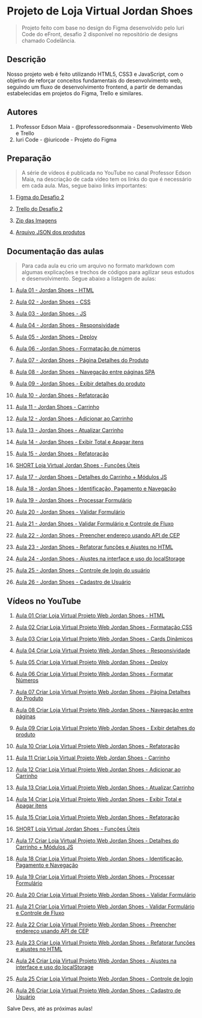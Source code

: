 # Projeto de Loja Virtual Jordan Shoes

> Projeto feito com base no design do Figma desenvolvido pelo Iuri Code do eFront, desafio 2 disponível no repositório de designs chamado Codelância.

## Descrição

Nosso projeto web é feito utilizando HTML5, CSS3 e JavaScript, com o objetivo de reforçar conceitos fundamentais do desenvolvimento web, seguindo um fluxo de desenvolvimento frontend, a partir de demandas estabelecidas em projetos do Figma, Trello e similares.

## Autores

1. Professor Edson Maia - @professoredsonmaia - Desenvolvimento Web e Trello
2. Iuri Code - @iuricode - Projeto do Figma

## Preparação

> A série de vídeos é publicada no YouTube no canal Professor Edson Maia, na descriação de cada vídeo tem os links do que é necessário em cada aula. Mas, segue baixo links importantes:

1. [Figma do Desafio 2](https://www.figma.com/file/5iohOmjMiMTbomwfhRuaEE/Desafios---Codel%C3%A2ndia?type=design&node-id=1883-2&mode=design&t=XdHid95HGF8xzGXS-0)

2. [Trello do Desafio 2](https://trello.com/b/BTdNbA66/desafio-2-loja-jordan-shoes)

3. [Zip das Imagens](https://drive.google.com/file/d/17yl5V9cJGOtKoGsQOiAX_dQ4KjlWQHpy/view?usp=sharing)

4. [Arquivo JSON dos produtos](https://drive.google.com/file/d/1tiXj0Eqvho_IT8ej7p2iwzfyoFj9XSa8/view?usp=sharing)

## Documentação das aulas

> Para cada aula eu crio um arquivo no formato markdown com algumas explicações e trechos de códigos para agilizar seus estudos e desenvolvimento. Segue abaixo a listagem de aulas:

1. [Aula 01 - Jordan Shoes - HTML](https://github.com/edsonmaia/loja-virtual-jordan-shoes/blob/main/docs/aula01-jordan-shoes.md)

2. [Aula 02 - Jordan Shoes - CSS](https://github.com/edsonmaia/loja-virtual-jordan-shoes/blob/main/docs/aula02-jordan-shoes.md)

3. [Aula 03 - Jordan Shoes - JS](https://github.com/edsonmaia/loja-virtual-jordan-shoes/blob/main/docs/aula03-jordan-shoes.md)

4. [Aula 04 - Jordan Shoes - Responsividade](https://github.com/edsonmaia/loja-virtual-jordan-shoes/blob/main/docs/aula04-jordan-shoes.md)

5. [Aula 05 - Jordan Shoes - Deploy](https://github.com/edsonmaia/loja-virtual-jordan-shoes/blob/main/docs/aula05-jordan-shoes.md)

6. [Aula 06 - Jordan Shoes - Formatação de números](https://github.com/edsonmaia/loja-virtual-jordan-shoes/blob/main/docs/aula06-jordan-shoes.md)

7. [Aula 07 - Jordan Shoes - Página Detalhes do Produto](https://github.com/edsonmaia/loja-virtual-jordan-shoes/blob/main/docs/aula07-jordan-shoes.md)

8. [Aula 08 - Jordan Shoes - Navegação entre páginas SPA](https://github.com/edsonmaia/loja-virtual-jordan-shoes/blob/main/docs/aula08-jordan-shoes.md)

9. [Aula 09 - Jordan Shoes - Exibir detalhes do produto](https://github.com/edsonmaia/loja-virtual-jordan-shoes/blob/main/docs/aula09-jordan-shoes.md)

10. [Aula 10 - Jordan Shoes - Refatoração](https://github.com/edsonmaia/loja-virtual-jordan-shoes/blob/main/docs/aula10-jordan-shoes.md)

11. [Aula 11 - Jordan Shoes - Carrinho](https://github.com/edsonmaia/loja-virtual-jordan-shoes/blob/main/docs/aula11-jordan-shoes.md)

12. [Aula 12 - Jordan Shoes - Adicionar ao Carrinho](https://github.com/edsonmaia/loja-virtual-jordan-shoes/blob/main/docs/aula12-jordan-shoes.md)

13. [Aula 13 - Jordan Shoes - Atualizar Carrinho](https://github.com/edsonmaia/loja-virtual-jordan-shoes/blob/main/docs/aula13-jordan-shoes.md)

14. [Aula 14 - Jordan Shoes - Exibir Total e Apagar itens](https://github.com/edsonmaia/loja-virtual-jordan-shoes/blob/main/docs/aula14-jordan-shoes.md)

15. [Aula 15 - Jordan Shoes - Refatoração](https://github.com/edsonmaia/loja-virtual-jordan-shoes/blob/main/docs/aula15-jordan-shoes.md)

16. [SHORT Loja Virtual Jordan Shoes - Funções Úteis](https://github.com/edsonmaia/loja-virtual-jordan-shoes/blob/main/docs/aula16-jordan-shoes.md)

17. [Aula 17 - Jordan Shoes - Detalhes do Carrinho + Módulos JS](https://github.com/edsonmaia/loja-virtual-jordan-shoes/blob/main/docs/aula17-jordan-shoes.md)

18. [Aula 18 - Jordan Shoes - Identificação, Pagamento e Navegação](https://github.com/edsonmaia/loja-virtual-jordan-shoes/blob/main/docs/aula18-jordan-shoes.md)

19. [Aula 19 - Jordan Shoes - Processar Formulário](https://github.com/edsonmaia/loja-virtual-jordan-shoes/blob/main/docs/aula19-jordan-shoes.md)

20. [Aula 20 - Jordan Shoes - Validar Formulário](https://github.com/edsonmaia/loja-virtual-jordan-shoes/blob/main/docs/aula20-jordan-shoes.md)

21. [Aula 21 - Jordan Shoes - Validar Formulário e Controle de Fluxo](https://github.com/edsonmaia/loja-virtual-jordan-shoes/blob/main/docs/aula21-jordan-shoes.md)

22. [Aula 22 - Jordan Shoes - Preencher endereço usando API de CEP](https://github.com/edsonmaia/loja-virtual-jordan-shoes/blob/main/docs/aula22-jordan-shoes.md)

23. [Aula 23 - Jordan Shoes - Refatorar funções e Ajustes no HTML](https://github.com/edsonmaia/loja-virtual-jordan-shoes/blob/main/docs/aula23-jordan-shoes.md)

24. [Aula 24 - Jordan Shoes - Ajustes na interface e uso do localStorage](https://github.com/edsonmaia/loja-virtual-jordan-shoes/blob/main/docs/aula24-jordan-shoes.md)

25. [Aula 25 - Jordan Shoes - Controle de login do usuário](https://github.com/edsonmaia/loja-virtual-jordan-shoes/blob/main/docs/aula25-jordan-shoes.md)

26. [Aula 26 - Jordan Shoes - Cadastro de Usuário](https://github.com/edsonmaia/loja-virtual-jordan-shoes/blob/main/docs/aula26-jordan-shoes.md)


## Vídeos no YouTube

1. [Aula 01 Criar Loja Virtual Projeto Web Jordan Shoes - HTML](https://youtu.be/so7T_7iUPx8)

2. [Aula 02 Criar Loja Virtual Projeto Web Jordan Shoes - Formatação CSS](https://youtu.be/_yK83irn3zU)

3. [Aula 03 Criar Loja Virtual Projeto Web Jordan Shoes - Cards Dinâmicos](https://youtu.be/LzzoYGqnjcQ)

4. [Aula 04 Criar Loja Virtual Projeto Web Jordan Shoes - Responsividade](https://youtu.be/ogk5uVNK3FM)

5. [Aula 05 Criar Loja Virtual Projeto Web Jordan Shoes - Deploy](https://youtu.be/PtLAKEWo2uY)

6. [Aula 06 Criar Loja Virtual Projeto Web Jordan Shoes - Formatar Números](https://youtu.be/p2vg8PiFbJE)

7. [Aula 07 Criar Loja Virtual Projeto Web Jordan Shoes - Página Detalhes do Produto](https://youtu.be/QXkB2Im3Qyc)

8. [Aula 08 Criar Loja Virtual Projeto Web Jordan Shoes - Navegação entre páginas](https://youtu.be/-x532FU1UNI)

9. [Aula 09 Criar Loja Virtual Projeto Web Jordan Shoes - Exibir detalhes do produto](https://youtu.be/pdyAEHi5ei8)

10. [Aula 10 Criar Loja Virtual Projeto Web Jordan Shoes - Refatoração](https://youtu.be/yjFgtfcG6Hw)

11. [Aula 11 Criar Loja Virtual Projeto Web Jordan Shoes - Carrinho](https://youtu.be/lu_0We4Jjno)

12. [Aula 12 Criar Loja Virtual Projeto Web Jordan Shoes - Adicionar ao Carrinho](https://youtu.be/TPeDbuJjIjE)

13. [Aula 13 Criar Loja Virtual Projeto Web Jordan Shoes - Atualizar Carrinho](https://youtu.be/-QALCU-7qU8)

14. [Aula 14 Criar Loja Virtual Projeto Web Jordan Shoes - Exibir Total e Apagar itens](https://youtu.be/ViuUml_Cgu0)

15. [Aula 15 Criar Loja Virtual Projeto Web Jordan Shoes - Refatoração](https://youtu.be/C46rjdCYa8Q)

16. [SHORT Loja Virtual Jordan Shoes - Funções Úteis](https://www.youtube.com/shorts/4zRIjYJXXpE)

17. [Aula 17 Criar Loja Virtual Projeto Web Jordan Shoes - Detalhes do Carrinho + Módulos JS](https://youtu.be/BdFCR3RIB_M)

18. [Aula 18 Criar Loja Virtual Projeto Web Jordan Shoes - Identificação, Pagamento e Navegação](https://www.youtube.com/watch?v=z9cl-mR6c-8)

19. [Aula 19 Criar Loja Virtual Projeto Web Jordan Shoes - Processar Formulário](https://www.youtube.com/watch?v=l8F5G5v8oFo)

20. [Aula 20 Criar Loja Virtual Projeto Web Jordan Shoes - Validar Formulário](https://www.youtube.com/watch?v=SK7HWV_9Tx0)

21. [Aula 21 Criar Loja Virtual Projeto Web Jordan Shoes - Validar Formulário e Controle de Fluxo](https://www.youtube.com/watch?v=tKkixaBwUCo)

22. [Aula 22 Criar Loja Virtual Projeto Web Jordan Shoes - Preencher endereço usando API de CEP](https://www.youtube.com/watch?v=muz3G0YBKy0)

23. [Aula 23 Criar Loja Virtual Projeto Web Jordan Shoes - Refatorar funções e ajustes no HTML](https://youtu.be/VNU-aNhUiXw)

24. [Aula 24 Criar Loja Virtual Projeto Web Jordan Shoes - Ajustes na interface e uso do localStorage](https://www.youtube.com/watch?v=7O_-ImzmNuY)

25. [Aula 25 Criar Loja Virtual Projeto Web Jordan Shoes - Controle de login](https://youtu.be/qvbTvtb7JBQ)

26. [Aula 26 Criar Loja Virtual Projeto Web Jordan Shoes - Cadastro de Usuário](https://youtu.be/coi-Srfr1tA)

Salve Devs, até as próximas aulas!
